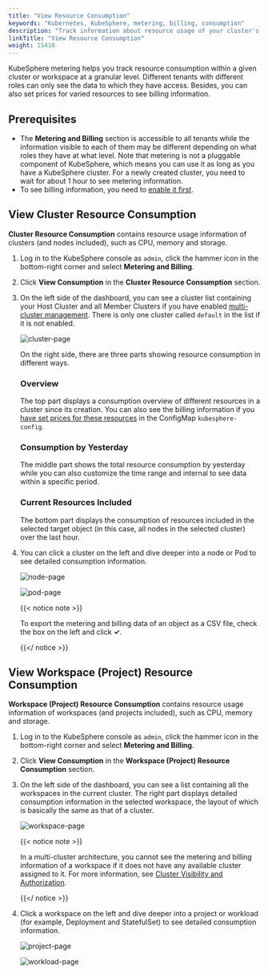 ```yaml
---
title: "View Resource Consumption"
keywords: "Kubernetes, KubeSphere, metering, billing, consumption"
description: "Track information about resource usage of your cluster's workloads at different levels."
linkTitle: "View Resource Consumption"
weight: 15410
---
```


KubeSphere metering helps you track resource consumption within a given cluster or workspace at a granular level. Different tenants with different roles can only see the data to which they have access. Besides, you can also set prices for varied resources to see billing information.

## Prerequisites 

- The **Metering and Billing** section is accessible to all tenants while the information visible to each of them may be different depending on what roles they have at what level. Note that metering is not a pluggable component of KubeSphere, which means you can use it as long as you have a KubeSphere cluster. For a newly created cluster, you need to wait for about 1 hour to see metering information.
- To see billing information, you need to [enable it first](../enable-billing/).

## View Cluster Resource Consumption 

**Cluster Resource Consumption** contains resource usage information of clusters (and nodes included), such as CPU, memory and storage.

1. Log in to the KubeSphere console as `admin`, click the hammer icon in the bottom-right corner and select **Metering and Billing**.

2. Click **View Consumption** in the **Cluster Resource Consumption** section.

3. On the left side of the dashboard, you can see a cluster list containing your Host Cluster and all Member Clusters if you have enabled [multi-cluster management](../../../multicluster-management/). There is only one cluster called `default` in the list if it is not enabled.

   ![cluster-page](/images/docs/toolbox/metering-and-billing/view-resource-consumption/cluster-page.png)

   On the right side, there are three parts showing resource consumption in different ways.

   ### Overview

   The top part displays a consumption overview of different resources in a cluster since its creation. You can also see the billing information if you [have set prices for these resources](../enable-billing/) in the ConfigMap `kubesphere-config`.

   ### Consumption by Yesterday

   The middle part shows the total resource consumption by yesterday while you can also customize the time range and internal to see data within a specific period.

   ### Current Resources Included

   The bottom part displays the consumption of resources included in the selected target object (in this case, all nodes in the selected cluster) over the last hour.

4. You can click a cluster on the left and dive deeper into a node or Pod to see detailed consumption information.

   ![node-page](/images/docs/toolbox/metering-and-billing/view-resource-consumption/node-page.png)
   
   ![pod-page](/images/docs/toolbox/metering-and-billing/view-resource-consumption/pod-page.png)
   
   {{< notice note >}}
   
   To export the metering and billing data of an object as a CSV file, check the box on the left and click **✓**.
   
   {{</ notice >}} 

## View Workspace (Project) Resource Consumption

**Workspace (Project) Resource Consumption** contains resource usage information of workspaces (and projects included), such as CPU, memory and storage.

1. Log in to the KubeSphere console as `admin`, click the hammer icon in the bottom-right corner and select **Metering and Billing**.

2. Click **View Consumption** in the **Workspace (Project) Resource Consumption** section.

3. On the left side of the dashboard, you can see a list containing all the workspaces in the current cluster. The right part displays detailed consumption information in the selected workspace, the layout of which is basically the same as that of a cluster.

   ![workspace-page](/images/docs/toolbox/metering-and-billing/view-resource-consumption/workspace-page.png)

   {{< notice note >}}

   In a multi-cluster architecture, you cannot see the metering and billing information of a workspace if it does not have any available cluster assigned to it. For more information, see [Cluster Visibility and Authorization](../../../cluster-administration/cluster-settings/cluster-visibility-and-authorization/).

   {{</ notice >}} 

4. Click a workspace on the left and dive deeper into a project or workload (for example, Deployment and StatefulSet) to see detailed consumption information.

   ![project-page](/images/docs/toolbox/metering-and-billing/view-resource-consumption/project-page.png)

   ![workload-page](/images/docs/toolbox/metering-and-billing/view-resource-consumption/workload-page.png)